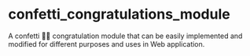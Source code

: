 # confetti_congratulations_module
A confetti 🎉🎉 congratulation module that can be easily implemented and modified for different purposes and uses in Web application.
